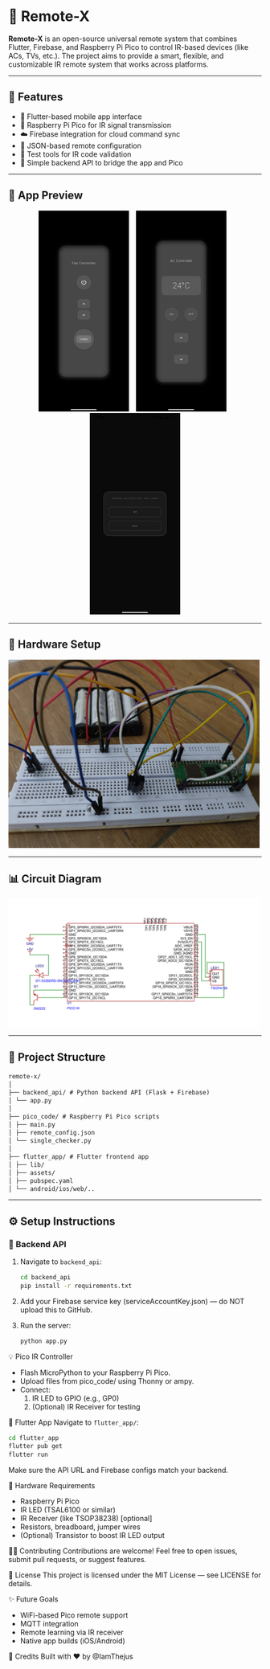 # 📡 Remote-X

**Remote-X** is an open-source universal remote system that combines Flutter, Firebase, and Raspberry Pi Pico to control IR-based devices (like ACs, TVs, etc.). The project aims to provide a smart, flexible, and customizable IR remote system that works across platforms.

---

## 🚀 Features

- 📱 Flutter-based mobile app interface
- 🔌 Raspberry Pi Pico for IR signal transmission
- ☁️ Firebase integration for cloud command sync
- 🔄 JSON-based remote configuration
- 🧪 Test tools for IR code validation
- 🔧 Simple backend API to bridge the app and Pico

---

## 📸 App Preview

<p align="center">
  <img src="images/app_screenshot1.jpg" alt="App Screenshot 1" width="180" style="margin-right: 10px;"/>
  <img src="images/app_screenshot2.jpg" alt="App Screenshot 2" width="180" style="margin-right: 10px;"/>
  <img src="images/app_screenshot3.jpg" alt="App Screenshot 3" width="180"/>
</p>

---

## 🔌 Hardware Setup

<img src="images/breadboard_setup.jpg" alt="Pico Breadboard Setup" width="500"/>

---

## 📊 Circuit Diagram

<img src="images/circuit_schematic.png" alt="Circuit Schematic" width="500"/>

---

## 📂 Project Structure
```
remote-x/
│
├── backend_api/ # Python backend API (Flask + Firebase)
│ └── app.py
│
├── pico_code/ # Raspberry Pi Pico scripts
│ ├── main.py
│ ├── remote_config.json
│ └── single_checker.py
│
├── flutter_app/ # Flutter frontend app
│ ├── lib/
│ ├── assets/
│ ├── pubspec.yaml
│ └── android/ios/web/..
```
---

## ⚙️ Setup Instructions

### 🔧 Backend API

1. Navigate to `backend_api`:
   ```bash
   cd backend_api
   pip install -r requirements.txt
   ```
2. Add your Firebase service key (serviceAccountKey.json) — do NOT upload this to GitHub.

3. Run the server:
    ```python
   python app.py
   ```

💡 Pico IR Controller
* Flash MicroPython to your Raspberry Pi Pico.
* Upload files from pico_code/ using Thonny or ampy.
* Connect:
    1. IR LED to GPIO (e.g., GP0)
    2. (Optional) IR Receiver for testing

📱 Flutter App
Navigate to `flutter_app/`:
```bash
cd flutter_app
flutter pub get
flutter run
```

Make sure the API URL and Firebase configs match your backend.

🔌 Hardware Requirements
* Raspberry Pi Pico
* IR LED (TSAL6100 or similar)
* IR Receiver (like TSOP38238) [optional]
* Resistors, breadboard, jumper wires
* (Optional) Transistor to boost IR LED output



🧑‍💻 Contributing
Contributions are welcome! Feel free to open issues, submit pull requests, or suggest features.

📄 License
This project is licensed under the MIT License — see LICENSE for details.

✨ Future Goals
* WiFi-based Pico remote support
* MQTT integration
* Remote learning via IR receiver
* Native app builds (iOS/Android)

🙌 Credits
Built with ❤️ by @IamThejus
